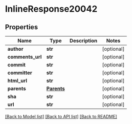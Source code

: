 # InlineResponse20042

## Properties
Name | Type | Description | Notes
------------ | ------------- | ------------- | -------------
**author** | **str** |  | [optional] 
**comments_url** | **str** |  | [optional] 
**commit** | **str** |  | [optional] 
**committer** | **str** |  | [optional] 
**html_url** | **str** |  | [optional] 
**parents** | [**Parents**](Parents.md) |  | [optional] 
**sha** | **str** |  | [optional] 
**url** | **str** |  | [optional] 

[[Back to Model list]](../README.md#documentation-for-models) [[Back to API list]](../README.md#documentation-for-api-endpoints) [[Back to README]](../README.md)

